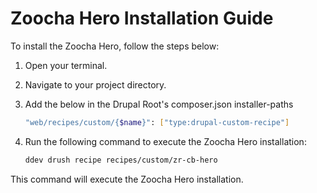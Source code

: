# Zoocha Hero Installation Guide

To install the Zoocha Hero, follow the steps below:

1. Open your terminal.
2. Navigate to your project directory.
3. Add the below in the Drupal Root's composer.json installer-paths
    ```sh
    "web/recipes/custom/{$name}": ["type:drupal-custom-recipe"]
    ```
4. Run the following command to execute the Zoocha Hero installation:

    ```sh
    ddev drush recipe recipes/custom/zr-cb-hero
    ```

This command will execute the Zoocha Hero installation.
